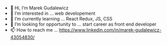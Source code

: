 - 👋 Hi, I’m Marek Gudalewicz
- 👀 I’m interested in ... web developement
- 🌱 I’m currently learning ... React Redux, JS, CSS
- 💞️ I’m looking for opportunity to ... start career as front end developer
- 📫 How to reach me ... https://www.linkedin.com/in/marek-gudalewicz-43054830/

<!---
gudmar/gudmar is a ✨ special ✨ repository because its `README.md` (this file) appears on your GitHub profile.
You can click the Preview link to take a look at your changes.
--->
